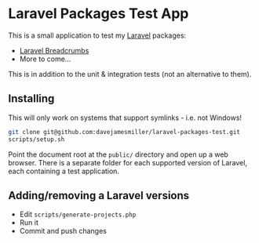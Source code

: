 # Laravel Packages Test App

This is a small application to test my [Laravel](https://laravel.com/) packages:

- [Laravel Breadcrumbs](https://github.com/davejamesmiller/laravel-breadcrumbs)
- More to come...

This is in addition to the unit & integration tests (not an alternative to them).

## Installing

This will only work on systems that support symlinks - i.e. not Windows!

```bash
git clone git@github.com:davejamesmiller/laravel-packages-test.git
scripts/setup.sh
```

Point the document root at the `public/` directory and open up a web browser. There is a separate folder for each supported version of Laravel, each containing a test application.

## Adding/removing a Laravel versions

- Edit `scripts/generate-projects.php`
- Run it
- Commit and push changes
